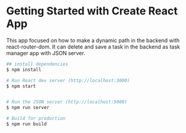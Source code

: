 # Getting Started with Create React App

This app focused on how to make a dynamic path in the backend with react-router-dom. It can delete and save a task in the backend as task manager app with JSON server.
```bash
## install dependencies
$ npm install

# Run React dev server (http://localhost:3000)
$ npm start


# Run the JSON server (http://localhost:5000)
$ npm run server

# Build for production
$ npm run build
```

